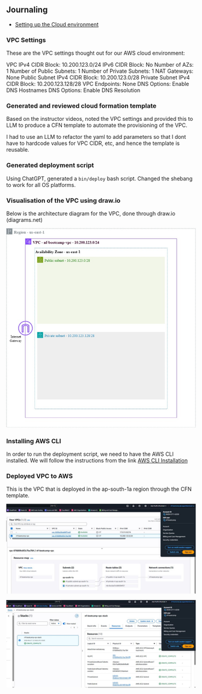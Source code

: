 ## Journaling

- [Setting up the Cloud environment]()
### VPC Settings

These are the VPC settings thought out for our AWS cloud environment:

VPC IPv4 CIDR Block: 10.200.123.0/24
IPv6 CIDR Block: No
Number of AZs: 1
Number of Public Subnets: 1
Number of Private Subnets: 1
NAT Gateways: None
Public Subnet IPv4 CIDR Block: 10.200.123.0/28
Private Subnet IPv4 CIDR Block: 10.200.123.128/28
VPC Endpoints: None
DNS Options: Enable DNS Hostnames
DNS Options: Enable DNS Resolution

### Generated and reviewed cloud formation template

Based on the instructor videos, noted the VPC settings and provided this to LLM to produce a CFN template to automate the provisioning of the VPC.

I had to use an LLM to refactor the yaml to add parameters so that I dont have to hardcode values for VPC CIDR, etc, and hence the template is reusable.

### Generated deployment script

Using ChatGPT, generated a `bin/deploy` bash script. Changed the shebang to work for all OS platforms.

### Visualisation of the VPC using draw.io

Below is the architecture diagram for the VPC, done through draw.io (diagrams.net)

![AWS VPC setup](assets/aws_vpc_setup.jpg)

### Installing AWS CLI

In order to run the deployment script, we need to have the AWS CLI installed. We will follow the instructions from the link [AWS CLI Installation](https://docs.aws.amazon.com/cli/latest/userguide/getting-started-install.html)

### Deployed VPC to AWS

This is the VPC that is deployed in the ap-south-1a region through the CFN template.

![AWS VPC Resource Map](assets/aws_vpc_resource_map.jpg)

![](assets/aws_cfn_vpc_template.jpg)